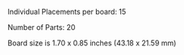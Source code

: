 Individual Placements per board: 15

Number of Parts: 20


Board size is 1.70 x 0.85 inches (43.18 x 21.59 mm)

